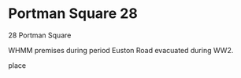 



# Portman Square 28


28 Portman Square

WHMM premises during period Euston Road evacuated during WW2.

place